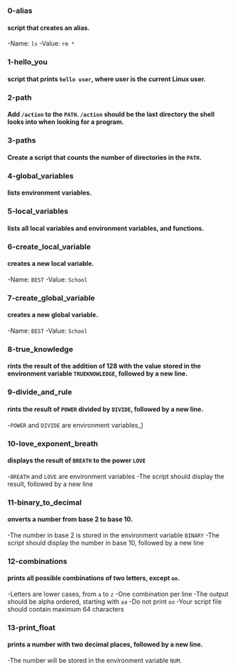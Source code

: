 ### 0-alias
#### script that creates an alias.
-Name: `ls`
-Value: `rm *`
### 1-hello_you
#### script that prints `hello user`, where user is the current Linux user.
### 2-path
#### Add `/action` to the `PATH`. `/action` should be the last directory the shell looks into when looking for a program.
### 3-paths
#### Create a script that counts the number of directories in the `PATH`.
### 4-global_variables
#### lists environment variables.
### 5-local_variables
#### lists all local variables and environment variables, and functions.
### 6-create_local_variable
#### creates a new local variable.
-Name: `BEST`
-Value: `School`
### 7-create_global_variable
#### creates a new global variable.
-Name: `BEST`
-Value: `School`
### 8-true_knowledge
#### rints the result of the addition of 128 with the value stored in the environment variable `TRUEKNOWLEDGE`, followed by a new line.
### 9-divide_and_rule
#### rints the result of `POWER` divided by `DIVIDE`, followed by a new line.
-`POWER` and `DIVIDE` are environment variables_]
### 10-love_exponent_breath
#### displays the result of `BREATH` to the power `LOVE`
-`BREATH` and `LOVE` are environment variables
-The script should display the result, followed by a new line
### 11-binary_to_decimal
#### onverts a number from base 2 to base 10.
-The number in base 2 is stored in the environment variable `BINARY`
-The script should display the number in base 10, followed by a new line
### 12-combinations
#### prints all possible combinations of two letters, except `oo`.
-Letters are lower cases, from `a` to `z`
-One combination per line
-The output should be alpha ordered, starting with `aa`
-Do not print `oo`
-Your script file should contain maximum 64 characters
### 13-print_float
#### prints a number with two decimal places, followed by a new line.
-The number will be stored in the environment variable `NUM`.
